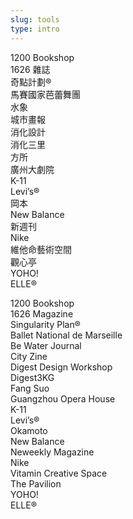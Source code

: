 ```yaml
---
slug: tools
type: intro
---
```


1200 Bookshop<br/>
1626 雜誌<br/>
奇點計劃®<br/>
馬賽國家芭蕾舞團<br/>
水象<br/>
城市畫報<br/>
消化設計<br/>
消化三里<br/>
方所<br/>
廣州大劇院<br/>
K-11<br/>
Levi’s®<br/>
岡本<br/>
New Balance<br/>
新週刊<br/>
Nike<br/>
維他命藝術空間<br/>
觀心亭<br/>
YOHO!<br/>
ELLE®<br/>

<!-- lang -->

1200 Bookshop<br/>
1626 Magazine<br/>
Singularity Plan®<br/>
Ballet National de Marseille<br/>
Be Water Journal<br/>
City Zine<br/>
Digest Design Workshop<br/>
Digest3KG<br/>
Fang Suo<br/>
Guangzhou Opera House<br/>
K-11<br/>
Levi’s®<br/>
Okamoto<br/>
New Balance<br/>
Neweekly Magazine<br/>
Nike<br/>
Vitamin Creative Space<br/>
The Pavilion<br/>
YOHO!<br/>
ELLE®<br/>
